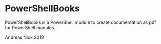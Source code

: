 # PowerShellBooks
PowerShellBooks is a PowerShell module to create documentation as pdf for PowerShell modules.

Andreas Nick 2019

